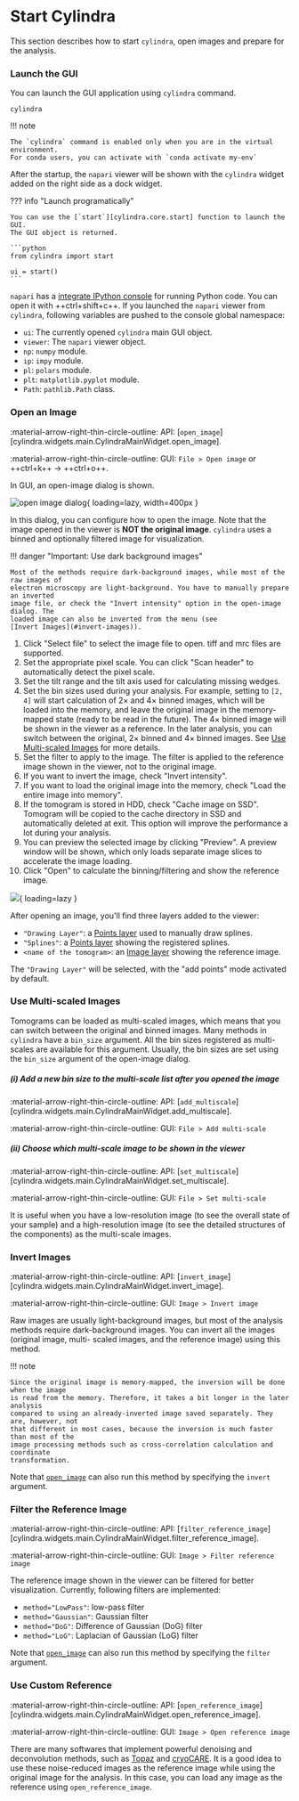 # Start Cylindra

This section describes how to start `cylindra`, open images and prepare for the
analysis.

### Launch the GUI

You can launch the GUI application using `cylindra` command.

```shell
cylindra
```

!!! note

    The `cylindra` command is enabled only when you are in the virtual environment.
    For conda users, you can activate with `conda activate my-env`

After the startup, the `napari` viewer will be shown with the `cylindra` widget added
on the right side as a dock widget.

??? info "Launch programatically"

    You can use the [`start`][cylindra.core.start] function to launch the GUI.
    The GUI object is returned.

    ```python
    from cylindra import start

    ui = start()
    ```

`napari` has a [integrate IPython console](https://napari.org/stable/tutorials/fundamentals/quick_start.html#open-an-image) for running Python code. You can open it
with ++ctrl+shift+c++. If you launched the `napari` viewer from `cylindra`, following
variables are pushed to the console global namespace:

- `ui`: The currently opened `cylindra` main GUI object.
- `viewer`: The `napari` viewer object.
- `np`: `numpy` module.
- `ip`: `impy` module.
- `pl`: `polars` module.
- `plt`: `matplotlib.pyplot` module.
- `Path`: `pathlib.Path` class.


### Open an Image

:material-arrow-right-thin-circle-outline: API: [`open_image`][cylindra.widgets.main.CylindraMainWidget.open_image].

:material-arrow-right-thin-circle-outline: GUI: `File > Open image` or ++ctrl+k++ &rarr; ++ctrl+o++.

In GUI, an open-image dialog is shown.

![open image dialog](images/open_image_dialog.png){ loading=lazy, width=400px }

In this dialog, you can configure how to open the image. Note that the image opened in
the viewer is **NOT the original image**. `cylindra` uses a binned and optionally
filtered image for visualization.

!!! danger "Important: Use dark background images"

    Most of the methods require dark-background images, while most of the raw images of
    electron microscopy are light-background. You have to manually prepare an inverted
    image file, or check the "Invert intensity" option in the open-image dialog. The
    loaded image can also be inverted from the menu (see
    [Invert Images](#invert-images)).

1. Click "Select file" to select the image file to open. tiff and mrc files are
   supported.
2. Set the appropriate pixel scale. You can click "Scan header" to automatically detect
   the pixel scale.
3. Set the tilt range and the tilt axis used for calculating missing wedges.
4. Set the bin sizes used during your analysis. For example, setting to `[2, 4]` will
   start calculation of 2&times; and 4&times; binned images, which will be loaded into
   the memory, and leave the original image in the memory-mapped state (ready to be read
   in the future). The 4&times; binned image will be shown in the viewer as a
   reference. In the later analysis, you can switch between the original, 2&times;
   binned and 4&times; binned images. See [Use Multi-scaled Images](#use-multi-scaled-images)
   for more details.
5. Set the filter to apply to the image. The filter is applied to the reference image
   shown in the viewer, not to the original image.
6. If you want to invert the image, check "Invert intensity".
7. If you want to load the original image into the memory, check "Load the entire image
   into memory".
8. If the tomogram is stored in HDD, check "Cache image on SSD". Tomogram will be copied
   to the cache directory in SSD and automatically deleted at exit. This option will
   improve the performance a lot during your analysis.
9.  You can preview the selected image by clicking "Preview". A preview window will be
   shown, which only loads separate image slices to accelerate the image loading.
10. Click "Open" to calculate the binning/filtering and show the reference image.

![](images/viewer_00_open_image.png){ loading=lazy }

After opening an image, you'll find three layers added to the viewer:

- `"Drawing Layer"`: a [Points layer](https://napari.org/stable/howtos/layers/points.html) used to manually draw splines.
- `"Splines"`: a [Points layer](https://napari.org/stable/howtos/layers/points.html) showing the registered splines.
- `<name of the tomogram>`: an [Image layer](https://napari.org/stable/howtos/layers/image.html) showing the reference image.

The `"Drawing Layer"` will be selected, with the "add points" mode activated by default.

### Use Multi-scaled Images

Tomograms can be loaded as multi-scaled images, which means that you can switch between
the original and binned images. Many methods in `cylindra` have a `bin_size` argument.
All the bin sizes registered as multi-scales are available for this argument. Usually,
the bin sizes are set using the `bin_size` argument of the open-image dialog.

##### (i) Add a new bin size to the multi-scale list after you opened the image

:material-arrow-right-thin-circle-outline: API: [`add_multiscale`][cylindra.widgets.main.CylindraMainWidget.add_multiscale].

:material-arrow-right-thin-circle-outline: GUI: `File > Add multi-scale`

##### (ii) Choose which multi-scale image to be shown in the viewer

:material-arrow-right-thin-circle-outline: API: [`set_multiscale`][cylindra.widgets.main.CylindraMainWidget.set_multiscale].

:material-arrow-right-thin-circle-outline: GUI: `File > Set multi-scale`

It is useful when you have a low-resolution image (to see the overall state of your
sample) and a high-resolution image (to see the detailed structures of the components)
as the multi-scale images.

### Invert Images

:material-arrow-right-thin-circle-outline: API: [`invert_image`][cylindra.widgets.main.CylindraMainWidget.invert_image].

:material-arrow-right-thin-circle-outline: GUI: `Image > Invert image`

Raw images are usually light-background images, but most of the analysis methods
require dark-background images. You can invert all the images (original image, multi-
scaled images, and the reference image) using this method.

!!! note

    Since the original image is memory-mapped, the inversion will be done when the image
    is read from the memory. Therefore, it takes a bit longer in the later analysis
    compared to using an already-inverted image saved separately. They are, however, not
    that different in most cases, because the inversion is much faster than most of the
    image processing methods such as cross-correlation calculation and coordinate
    transformation.

Note that [`open_image`](#open-an-image) can also run this method by specifying the
`invert` argument.

### Filter the Reference Image

:material-arrow-right-thin-circle-outline: API: [`filter_reference_image`][cylindra.widgets.main.CylindraMainWidget.filter_reference_image].

:material-arrow-right-thin-circle-outline: GUI: `Image > Filter reference image`

The reference image shown in the viewer can be filtered for better visualization.
Currently, following filters are implemented:

- `method="LowPass"`: low-pass filter
- `method="Gaussian"`: Gaussian filter
- `method="DoG"`: Difference of Gaussian (DoG) filter
- `method="LoG"`: Laplacian of Gaussian (LoG) filter

Note that [`open_image`](#open-an-image) can also run this method by specifying the
`filter` argument.

### Use Custom Reference

:material-arrow-right-thin-circle-outline: API: [`open_reference_image`][cylindra.widgets.main.CylindraMainWidget.open_reference_image].

:material-arrow-right-thin-circle-outline: GUI: `Image > Open reference image`

There are many softwares that implement powerful denoising and deconvolution methods,
such as [Topaz](https://github.com/tbepler/topaz) and [cryoCARE](https://github.com/juglab/cryoCARE_pip).
It is a good idea to use these noise-reduced images as the reference image while using
the original image for the analysis. In this case, you can load any image as the
reference using `open_reference_image`.

